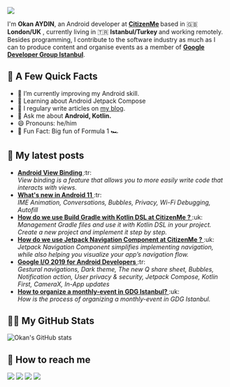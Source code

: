 <!-- Banner -->

![](https://github.com/okanaydin/readme/blob/main/banner.png)

<!-- Tell me about yourself! -->
I'm <b>Okan AYDIN</b>, an Android developer at <b> [CitizenMe](https://www.citizenme.com/) </b> based in :uk: <b>London/UK</b> , currently living in :tr: <b>Istanbul/Turkey </b> and working remotely. Besides programming, I contribute to the software industry as much as I can to produce content and organise events as a member of <b> [Google Developer Group Istanbul](https://gdgistanbul.com/)</b>.

## 🚧 A Few Quick Facts
<ul>
<li>🔭  I’m currently improving my Android skill.</li>
<li>🧐  Learning about Android Jetpack Compose</li>
<li>📝  I regulary write articles on <a href="https://okanaydin.medium.com/">my blog</a>.</li>
<li>💬  Ask me about <b>Android, Kotlin.</b></li>
<li>😄  Pronouns: he/him </li>
<li>🎉  Fun Fact: Big fun of Formula 1 🏎️ </li>
</ul>


<!-- Blogs -->
## 🚀 My latest posts
<ul>
 <!-- Android - View Binding -->
  <li>
    <a href="https://medium.com/gdg-istanbul/android-viewbinding-447dde582ca4">
      <b>Android View Binding </b> </a> :tr: <br/>
          <i> View binding is a feature that allows you to more easily write code that interacts with views.</i>
  </li>

 <!-- What's new in Android 11 -->
  <li>
    <a href="https://medium.com/gdg-istanbul/android-geli%C5%9Ftiriciler-i%C3%A7in-android-11-5a961d8a8ca3">
      <b>What's new in Android 11</b> </a> :tr: <br/>
          <i> IME Animation, Conversations, Bubbles, Privacy, Wi-Fi Debugging, Autofill</i>
  </li>


 <!-- How do we use Build Gradle with Kotlin DSL at CitizenMe ? -->
  <li>
    <a href="https://medium.com/citizenme/how-do-we-use-build-gradle-with-kotlin-dsl-at-citizenme-26ec62a9c689">
      <b> How do we use Build Gradle with Kotlin DSL at CitizenMe ? </b> </a> :uk: <br/>
          <i> Management Gradle files and use it with Kotlin DSL in your project. Create a new project and implement it step by step. </i>
  </li>

 <!-- How do we use Jetpack Navigation Component at CitizenMe ? -->
  <li>
    <a href="https://medium.com/citizenme/how-do-we-use-jetpack-navigation-component-at-citizenme-e4624362c18a">
      <b> How do we use Jetpack Navigation Component at CitizenMe ? </b> </a> :uk: <br/>
          <i> Jetpack Navigation Component simplifies implementing navigation, while also helping you visualize your app’s navigation flow. </i>
  </li>


 <!-- Google I/O 2019 for Android Developers -->
  <li>
    <a href="https://medium.com/gdg-istanbul/android-geli%C5%9Ftiriciler-i%C3%A7in-google-i-o-2019-c38c63f030cd">
      <b> Google I/O 2019 for Android Developers </b> </a> :tr: <br/>
          <i> Gestural navigations, Dark theme, The new Q share sheet, Bubbles, Notification action, User privacy & security, Jetpack Compose, Kotlin First,                   CameraX, In-App updates </i>
  </li>


 <!-- How to organize a monthly-event in GDG Istanbul? -->
  <li>
    <a href="https://medium.com/gdg-istanbul/how-to-organize-a-monthly-event-in-gdg-istanbul-80b43007fe01">
      <b> How to organize a monthly-event in GDG Istanbul? </b> </a> :uk: <br/>
          <i> How is the process of organizing a monthly-event in GDG Istanbul. </i>
  </li>

</ul>  

<!-- GitHub Stats -->
## 👨‍💻 My GitHub Stats

![Okan's GitHub stats](https://github-readme-stats.vercel.app/api?username=okanaydin)

<!-- Social Media accounts -->
## 👀 How to reach me

[<img src="https://img.shields.io/badge/GitHub-%2312100E.svg?&style=for-the-badge&logo=Github&logoColor=white"/>](https://github.com/okanaydin)
[<img src="https://img.shields.io/badge/twitter-%231DA1F2.svg?&style=for-the-badge&logo=twitter&logoColor=white"/>](https://twitter.com/okanaydin34)
[<img src="https://img.shields.io/badge/linkedin-%230077B5.svg?&style=for-the-badge&logo=linkedin&logoColor=white"/>](https://www.linkedin.com/in/okanaydin34/)
[<img src="https://img.shields.io/badge/medium-%2312100E.svg?&style=for-the-badge&logo=medium&logoColor=white"/>](https://okanaydin.medium.com/)
